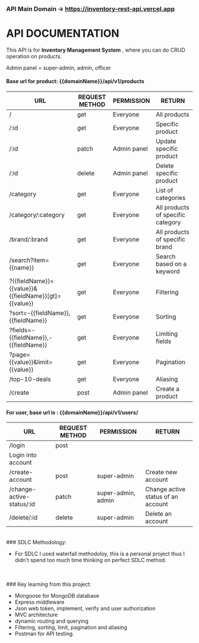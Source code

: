 ### API Main Domain -> https://inventory-rest-api.vercel.app

# **API DOCUMENTATION**

This API is for **Inventory Management System** , where you can do CRUD operation on products.

Admin panel = super-admin, admin, officer

#### Base url for product: {{domainName}}/api/v1/products

| **URL**                                              | **REQUEST METHOD** | **PERMISSION** | **RETURN**                        |
| ---------------------------------------------------- | ------------------ | -------------- | --------------------------------- |
| /                                                    | get                | Everyone       | All products                      |
| /:id                                                 | get                | Everyone       | Specific product                  |
| /:id                                                 | patch              | Admin panel    | Update specific product           |
| /:id                                                 | delete             | Admin panel    | Delete specific product           |
| /category                                            | get                | Everyone       | List of categories                |
| /category/:category                                  | get                | Everyone       | All products of specific category |
| /brand/:brand                                        | get                | Everyone       | All products of specific brand    |
| /search?item={{name}}                                | get                | Everyone       | Search based on a keyword         |
| ?{{fieldName}}={{value}}&{{fieldName}}[gt]={{value}} | get                | Everyone       | Filtering                         |
| ?sort=-{{fieldName}},{{fieldName}}                   | get                | Everyone       | Sorting                           |
| ?fields=-{{fieldName}},-{{fieldName}}                | get                | Everyone       | Limiting fields                   |
| ?page={{value}}&limit={{value}}                      | get                | Everyone       | Pagination                        |
| /top-10-deals                                        | get                | Everyone       | Aliasing                          |
| /create                                              | post               | Admin panel    | Create a product                  |

#### For user, base url is **:** {{domainName}}/api/v1/users/

| **URL**                   | **REQUEST METHOD** | **PERMISSION**     | **RETURN**                         |
| ------------------------- | ------------------ | ------------------ | ---------------------------------- |
| /login                    | post               |
| Login into account        |
| /create-account           | post               | super-admin        | Create new account                 |
| /change-active-status/:id | patch              | super-admin, admin | Change active status of an account |
| /delete/:id               | delete             | super-admin        | Delete an account                  |

<br/>
### SDLC Methodology:

- For SDLC I used waterfall methodoloy, this is a personal project thus I didn't spend too much time thinking on perfect SDLC method.

<br/>
<br/>
### Key learning from this project:

- Mongoose for MongoDB database
- Express middleware
- Json web token, implement, verify and user authorization
- MVC architecture
- dynamic routing and querying
- Filtering, sorting, limit, pagination and aliasing
- Postman for API testing.
